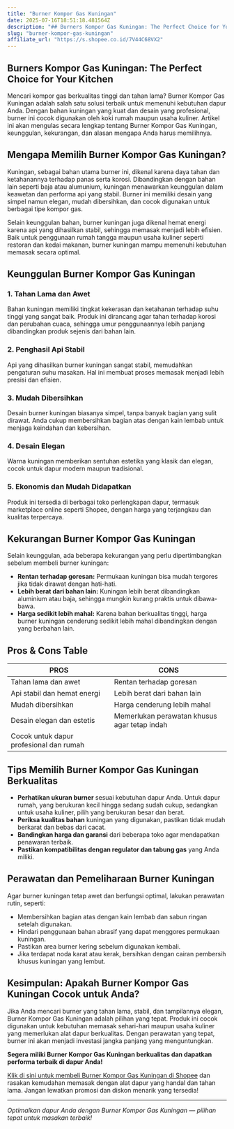 ```yaml
---
title: "Burner Kompor Gas Kuningan"
date: 2025-07-16T18:51:18.481564Z
description: "## Burners Kompor Gas Kuningan: The Perfect Choice for Your Kitchen..."
slug: "burner-kompor-gas-kuningan"
affiliate_url: "https://s.shopee.co.id/7V44C68VX2"
---
```

## Burners Kompor Gas Kuningan: The Perfect Choice for Your Kitchen

Mencari kompor gas berkualitas tinggi dan tahan lama? Burner Kompor Gas Kuningan adalah salah satu solusi terbaik untuk memenuhi kebutuhan dapur Anda. Dengan bahan kuningan yang kuat dan desain yang profesional, burner ini cocok digunakan oleh koki rumah maupun usaha kuliner. Artikel ini akan mengulas secara lengkap tentang Burner Kompor Gas Kuningan, keunggulan, kekurangan, dan alasan mengapa Anda harus memilihnya.

## Mengapa Memilih Burner Kompor Gas Kuningan?

Kuningan, sebagai bahan utama burner ini, dikenal karena daya tahan dan ketahanannya terhadap panas serta korosi. Dibandingkan dengan bahan lain seperti baja atau alumunium, kuningan menawarkan keunggulan dalam keawetan dan performa api yang stabil. Burner ini memiliki desain yang simpel namun elegan, mudah dibersihkan, dan cocok digunakan untuk berbagai tipe kompor gas.

Selain keunggulan bahan, burner kuningan juga dikenal hemat energi karena api yang dihasilkan stabil, sehingga memasak menjadi lebih efisien. Baik untuk penggunaan rumah tangga maupun usaha kuliner seperti restoran dan kedai makanan, burner kuningan mampu memenuhi kebutuhan memasak secara optimal.

## Keunggulan Burner Kompor Gas Kuningan

### 1. Tahan Lama dan Awet
Bahan kuningan memiliki tingkat kekerasan dan ketahanan terhadap suhu tinggi yang sangat baik. Produk ini dirancang agar tahan terhadap korosi dan perubahan cuaca, sehingga umur penggunaannya lebih panjang dibandingkan produk sejenis dari bahan lain.

### 2. Penghasil Api Stabil
Api yang dihasilkan burner kuningan sangat stabil, memudahkan pengaturan suhu masakan. Hal ini membuat proses memasak menjadi lebih presisi dan efisien.

### 3. Mudah Dibersihkan
Desain burner kuningan biasanya simpel, tanpa banyak bagian yang sulit dirawat. Anda cukup membersihkan bagian atas dengan kain lembab untuk menjaga keindahan dan kebersihan.

### 4. Desain Elegan
Warna kuningan memberikan sentuhan estetika yang klasik dan elegan, cocok untuk dapur modern maupun tradisional.

### 5. Ekonomis dan Mudah Didapatkan
Produk ini tersedia di berbagai toko perlengkapan dapur, termasuk marketplace online seperti Shopee, dengan harga yang terjangkau dan kualitas terpercaya.

## Kekurangan Burner Kompor Gas Kuningan

Selain keunggulan, ada beberapa kekurangan yang perlu dipertimbangkan sebelum membeli burner kuningan:

- **Rentan terhadap goresan:** Permukaan kuningan bisa mudah tergores jika tidak dirawat dengan hati-hati.
- **Lebih berat dari bahan lain:** Kuningan lebih berat dibandingkan aluminium atau baja, sehingga mungkin kurang praktis untuk dibawa-bawa.
- **Harga sedikit lebih mahal:** Karena bahan berkualitas tinggi, harga burner kuningan cenderung sedikit lebih mahal dibandingkan dengan yang berbahan lain.

## Pros & Cons Table

| PROS                                     | CONS                                      |
|------------------------------------------|-------------------------------------------|
| Tahan lama dan awet                     | Rentan terhadap goresan                 |
| Api stabil dan hemat energi             | Lebih berat dari bahan lain             |
| Mudah dibersihkan                        | Harga cenderung lebih mahal             |
| Desain elegan dan estetis               | Memerlukan perawatan khusus agar tetap indah |
| Cocok untuk dapur profesional dan rumah |                                           |

## Tips Memilih Burner Kompor Gas Kuningan Berkualitas

- **Perhatikan ukuran burner** sesuai kebutuhan dapur Anda. Untuk dapur rumah, yang berukuran kecil hingga sedang sudah cukup, sedangkan untuk usaha kuliner, pilih yang berukuran besar dan berat.
- **Periksa kualitas bahan** kuningan yang digunakan, pastikan tidak mudah berkarat dan bebas dari cacat.
- **Bandingkan harga dan garansi** dari beberapa toko agar mendapatkan penawaran terbaik.
- **Pastikan kompatibilitas dengan regulator dan tabung gas** yang Anda miliki.

## Perawatan dan Pemeliharaan Burner Kuningan

Agar burner kuningan tetap awet dan berfungsi optimal, lakukan perawatan rutin, seperti:

- Membersihkan bagian atas dengan kain lembab dan sabun ringan setelah digunakan.
- Hindari penggunaan bahan abrasif yang dapat menggores permukaan kuningan.
- Pastikan area burner kering sebelum digunakan kembali.
- Jika terdapat noda karat atau kerak, bersihkan dengan cairan pembersih khusus kuningan yang lembut.

## Kesimpulan: Apakah Burner Kompor Gas Kuningan Cocok untuk Anda?

Jika Anda mencari burner yang tahan lama, stabil, dan tampilannya elegan, Burner Kompor Gas Kuningan adalah pilihan yang tepat. Produk ini cocok digunakan untuk kebutuhan memasak sehari-hari maupun usaha kuliner yang memerlukan alat dapur berkualitas. Dengan perawatan yang tepat, burner ini akan menjadi investasi jangka panjang yang menguntungkan.

**Segera miliki Burner Kompor Gas Kuningan berkualitas dan dapatkan performa terbaik di dapur Anda!**

[Klik di sini untuk membeli Burner Kompor Gas Kuningan di Shopee](https://s.shopee.co.id/7V44C68VX2) dan rasakan kemudahan memasak dengan alat dapur yang handal dan tahan lama. Jangan lewatkan promosi dan diskon menarik yang tersedia!

---

*Optimalkan dapur Anda dengan Burner Kompor Gas Kuningan — pilihan tepat untuk masakan terbaik!*